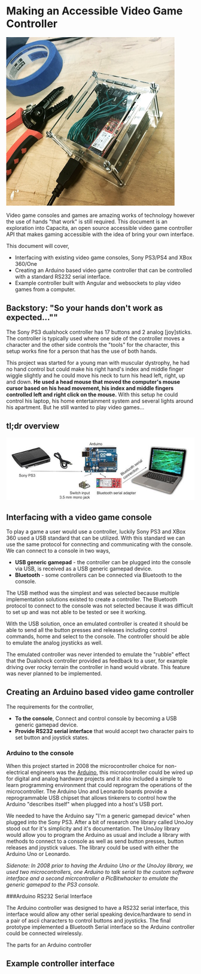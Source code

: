 # Making an Accessible Video Game Controller

![Capacita video game controller circuit](./images/capacita_topdown.JPG)

Video game consoles and games are amazing works of technology however the use of hands "that work" is still required. This document is an exploration into Capacita, an open source accessible video game controller API that makes gaming accessible with the idea of bring your own interface.

This document will cover,

 - Interfacing with existing video game consoles, Sony PS3/PS4 and XBox 360/One
 - Creating an Arduino based video game controller that can be controlled with a standard RS232 serial interface.
 - Example controller built with Angular and websockets to play video games from a computer.

## Backstory: "So your hands don't work as expected...""
The Sony PS3 dualshock controller has 17 buttons and 2 analog [joy]sticks. The controller is typically used where one side of the controller moves a character and the other side controls the "tools" for the character, this setup works fine for a person that has the use of both hands.  

This project was started for a young man with muscular dystrophy, he had no hand control but could make his right hand's index and middle finger wiggle slightly and he could move his neck to turn his head left, right, up and down. **He used a head mouse that moved the computer's mouse cursor based on his head movement, his index and middle fingers controlled left and right click on the mouse.** With this setup he could control his laptop, his home entertainment system and several lights around his apartment. But he still wanted to play video games...

## tl;dr overview

![capacita flow diagram, sony ps3 to arduino, arduino bluetooth serial connection to computer](./images/CapacitaFlowDiagram.jpg)


## Interfacing with a video game console

To play a game a user would use a controller, luckily Sony PS3 and XBox 360 used a USB standard that can be utilized. With this standard we can use the same protocol for connecting and communicating with the console. We can connect to a console in two ways,

 - **USB generic gamepad** - the controller can be plugged into the console via USB, is received as a USB generic gamepad device.
 - **Bluetooth** - some controllers can be connected via Bluetooth to the console.

The USB method was the simplest and was selected because multiple implementation solutions existed to create a controller. The Bluetooth protocol to connect to the console was not selected because it was difficult to set up and was not able to be tested or see it working.

With the USB solution, once an emulated controller is created it should be able to send all the button presses and releases including control commands, home and select to the console. The controller should be able to emulate the analog joysticks as well. 

The emulated controller was never intended to emulate the "rubble" effect that the Dualshock controller provided as feedback to a user, for example driving over rocky terrain the controller in hand would vibrate. This feature was never planned to be implemented.

## Creating an Arduino based video game controller

The requirements for the controller,

 - **To the console**, Connect and control console by becoming a USB generic gamepad device.
 - **Provide RS232 serial interface** that would accept two character pairs to set button and joystick states.

### Arduino to the console
When this project started in 2008 the microcontroller choice for non-electrical engineers was the [Arduino](http://www.arduino.cc), this microcontroller could be wired up for digital and analog hardware projects and it also included a simple to learn programming environment that could reprogram the operations of the microcontroller. The Arduino Uno and Leonardo boards provide a reprogrammable USB chipset that allows tinkerers to control how the Arduino "describes itself" when plugged into a host's USB port. 

We needed to have the Arduino say "I'm a generic gamepad device" when plugged into the Sony PS3. After a bit of research one library called UnoJoy stood out for it's simplicity and it's documentation. The UnoJoy library would allow you to program the Arduino as usual and include a library with methods to connect to a console as well as send button presses, button releases and joystick values. The library could be used with either the Arduino Uno or Leonardo. 

*Sidenote: In 2008 prior to having the Arduino Uno or the UnoJoy library, we used two microcontrollers, one Arduino to talk serial to the custom software interface and a second micrcontroller a PicBitwhacker to emulate the generic gamepad to the PS3 console.*

###Arduino RS232 Serial Interface

The Arduino controller was designed to have a RS232 serial interface, this interface would allow any other serial speaking device/hardware to send in a pair of ascii characters to control buttons and joysticks. The final prototype implemented a Bluetooth Serial interface so the Arduino controller could be connected wirelessly.

The parts for an Arduino controller

## Example controller interface

